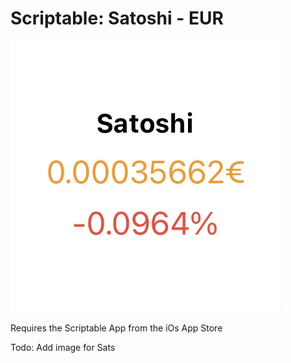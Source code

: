 # Scriptable: Satoshi - EUR

![alt text](https://github.com/IncludeMori/Scriptable-Satoshi-EUR/blob/main/preview.jpg)

Requires the Scriptable App from the iOs App Store

Todo: Add image for Sats
